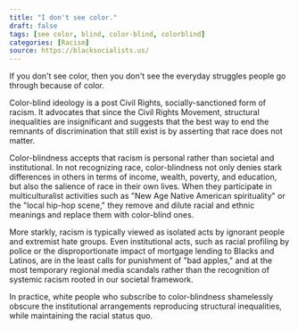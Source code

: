 ```yaml
---
title: "I don't see color."
draft: false
tags: [see color, blind, color-blind, colorblind]
categories: [Racism]
source: https://blacksocialists.us/
---
```


If you don't see color, then you don't see the everyday struggles people go through because of color.  
  
Color-blind ideology is a post Civil Rights, socially-sanctioned form of racism. It advocates that since the Civil Rights Movement, structural inequalities are insignificant and suggests that the best way to end the remnants of discrimination that still exist is by asserting that race does not matter.  
  
Color-blindness accepts that racism is personal rather than societal and institutional. In not recognizing race, color-blindness not only denies stark differences in others in terms of income, wealth, poverty, and education, but also the salience of race in their own lives. When they participate in multiculturalist activities such as "New Age Native American spirituality" or the "local hip-hop scene," they remove and dilute racial and ethnic meanings and replace them with color-blind ones.  
  
More starkly, racism is typically viewed as isolated acts by ignorant people and extremist hate groups. Even institutional acts, such as racial profiling by police or the disproportionate impact of mortgage lending to Blacks and Latinos, are in the least calls for punishment of "bad apples," and at the most temporary regional media scandals rather than the recognition of systemic racism rooted in our societal framework.  
  
In practice, white people who subscribe to color-blindness shamelessly obscure the institutional arrangements reproducing structural inequalities, while maintaining the racial status quo.

